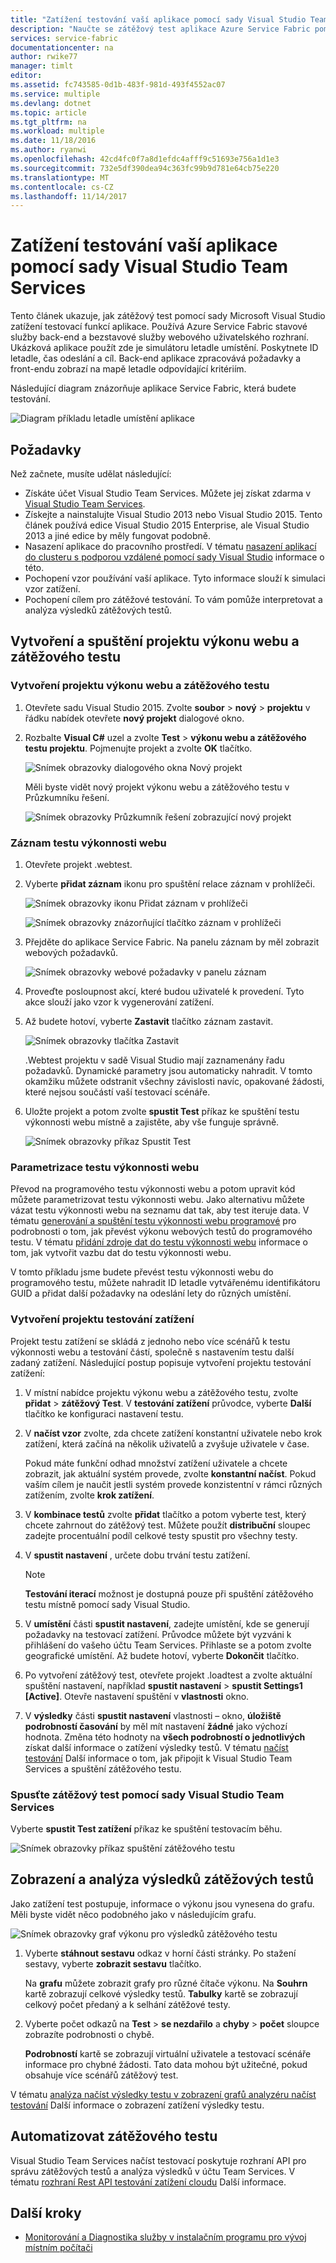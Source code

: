 ```yaml
---
title: "Zatížení testování vaší aplikace pomocí sady Visual Studio Team Services | Microsoft Docs"
description: "Naučte se zátěžový test aplikace Azure Service Fabric pomocí Visual Studio Team Services."
services: service-fabric
documentationcenter: na
author: rwike77
manager: timlt
editor: 
ms.assetid: fc743585-0d1b-483f-981d-493f4552ac07
ms.service: multiple
ms.devlang: dotnet
ms.topic: article
ms.tgt_pltfrm: na
ms.workload: multiple
ms.date: 11/18/2016
ms.author: ryanwi
ms.openlocfilehash: 42cd4fc0f7a8d1efdc4afff9c51693e756a1d1e3
ms.sourcegitcommit: 732e5df390dea94c363fc99b9d781e64cb75e220
ms.translationtype: MT
ms.contentlocale: cs-CZ
ms.lasthandoff: 11/14/2017
---
```

# <a name="load-test-your-application-by-using-visual-studio-team-services"></a>Zatížení testování vaší aplikace pomocí sady Visual Studio Team Services
Tento článek ukazuje, jak zátěžový test pomocí sady Microsoft Visual Studio zatížení testovací funkcí aplikace. Používá Azure Service Fabric stavové služby back-end a bezstavové služby webového uživatelského rozhraní. Ukázková aplikace použít zde je simulátoru letadle umístění. Poskytnete ID letadle, čas odeslání a cíl. Back-end aplikace zpracovává požadavky a front-endu zobrazí na mapě letadle odpovídající kritériím.

Následující diagram znázorňuje aplikace Service Fabric, která budete testování.

![Diagram příkladu letadle umístění aplikace][0]

## <a name="prerequisites"></a>Požadavky
Než začnete, musíte udělat následující:

* Získáte účet Visual Studio Team Services. Můžete jej získat zdarma v [Visual Studio Team Services](https://www.visualstudio.com).
* Získejte a nainstalujte Visual Studio 2013 nebo Visual Studio 2015. Tento článek používá edice Visual Studio 2015 Enterprise, ale Visual Studio 2013 a jiné edice by měly fungovat podobně.
* Nasazení aplikace do pracovního prostředí. V tématu [nasazení aplikací do clusteru s podporou vzdálené pomocí sady Visual Studio](service-fabric-manage-application-in-visual-studio.md) informace o této.
* Pochopení vzor používání vaší aplikace. Tyto informace slouží k simulaci vzor zatížení.
* Pochopení cílem pro zátěžové testování. To vám pomůže interpretovat a analýza výsledků zátěžových testů.

## <a name="create-and-run-the-web-performance-and-load-test-project"></a>Vytvoření a spuštění projektu výkonu webu a zátěžového testu
### <a name="create-a-web-performance-and-load-test-project"></a>Vytvoření projektu výkonu webu a zátěžového testu
1. Otevřete sadu Visual Studio 2015. Zvolte **soubor** > **nový** > **projektu** v řádku nabídek otevřete **nový projekt** dialogové okno.
2. Rozbalte **Visual C#** uzel a zvolte **Test** > **výkonu webu a zátěžového testu projektu**. Pojmenujte projekt a zvolte **OK** tlačítko.

    ![Snímek obrazovky dialogového okna Nový projekt][1]

    Měli byste vidět nový projekt výkonu webu a zátěžového testu v Průzkumníku řešení.

    ![Snímek obrazovky Průzkumník řešení zobrazující nový projekt][2]

### <a name="record-a-web-performance-test"></a>Záznam testu výkonnosti webu
1. Otevřete projekt .webtest.
2. Vyberte **přidat záznam** ikonu pro spuštění relace záznam v prohlížeči.

    ![Snímek obrazovky ikonu Přidat záznam v prohlížeči][3]

    ![Snímek obrazovky znázorňující tlačítko záznam v prohlížeči][4]
3. Přejděte do aplikace Service Fabric. Na panelu záznam by měl zobrazit webových požadavků.

    ![Snímek obrazovky webové požadavky v panelu záznam][5]
4. Proveďte posloupnost akcí, které budou uživatelé k provedení. Tyto akce slouží jako vzor k vygenerování zatížení.
5. Až budete hotoví, vyberte **Zastavit** tlačítko záznam zastavit.

    ![Snímek obrazovky tlačítka Zastavit][6]

    .Webtest projektu v sadě Visual Studio mají zaznamenány řadu požadavků. Dynamické parametry jsou automaticky nahradit. V tomto okamžiku můžete odstranit všechny závislosti navíc, opakované žádosti, které nejsou součástí vaší testovací scénáře.
6. Uložte projekt a potom zvolte **spustit Test** příkaz ke spuštění testu výkonnosti webu místně a zajistěte, aby vše funguje správně.

    ![Snímek obrazovky příkaz Spustit Test][7]

### <a name="parameterize-the-web-performance-test"></a>Parametrizace testu výkonnosti webu
Převod na programového testu výkonnosti webu a potom upravit kód můžete parametrizovat testu výkonnosti webu. Jako alternativu můžete vázat testu výkonnosti webu na seznamu dat tak, aby test iteruje data. V tématu [generování a spuštění testu výkonnosti webu programové](https://msdn.microsoft.com/library/ms182552.aspx) pro podrobnosti o tom, jak převést výkonu webových testů do programového testu. V tématu [přidání zdroje dat do testu výkonnosti webu](https://msdn.microsoft.com/library/ms243142.aspx) informace o tom, jak vytvořit vazbu dat do testu výkonnosti webu.

V tomto příkladu jsme budete převést testu výkonnosti webu do programového testu, můžete nahradit ID letadle vytvářenému identifikátoru GUID a přidat další požadavky na odeslání lety do různých umístění.

### <a name="create-a-load-test-project"></a>Vytvoření projektu testování zatížení
Projekt testu zatížení se skládá z jednoho nebo více scénářů k testu výkonnosti webu a testování částí, společně s nastavením testu další zadaný zatížení. Následující postup popisuje vytvoření projektu testování zatížení:

1. V místní nabídce projektu výkonu webu a zátěžového testu, zvolte **přidat** > **zátěžový Test**. V **testování zatížení** průvodce, vyberte **Další** tlačítko ke konfiguraci nastavení testu.
2. V **načíst vzor** zvolte, zda chcete zatížení konstantní uživatele nebo krok zatížení, která začíná na několik uživatelů a zvyšuje uživatele v čase.

    Pokud máte funkční odhad množství zatížení uživatele a chcete zobrazit, jak aktuální systém provede, zvolte **konstantní načíst**. Pokud vaším cílem je naučit jestli systém provede konzistentní v rámci různých zatížením, zvolte **krok zatížení**.
3. V **kombinace testů** zvolte **přidat** tlačítko a potom vyberte test, který chcete zahrnout do zátěžový test. Můžete použít **distribuční** sloupec zadejte procentuální podíl celkové testy spustit pro všechny testy.
4. V **spustit nastavení** , určete dobu trvání testu zatížení.

   > [!NOTE]
   > **Testování iterací** možnost je dostupná pouze při spuštění zátěžového testu místně pomocí sady Visual Studio.
   >
   >
5. V **umístění** části **spustit nastavení**, zadejte umístění, kde se generují požadavky na testovací zatížení. Průvodce můžete být vyzváni k přihlášení do vašeho účtu Team Services. Přihlaste se a potom zvolte geografické umístění. Až budete hotoví, vyberte **Dokončit** tlačítko.
6. Po vytvoření zátěžový test, otevřete projekt .loadtest a zvolte aktuální spuštění nastavení, například **spustit nastavení** > **spustit Settings1 [Active]**. Otevře nastavení spuštění v **vlastnosti** okno.
7. V **výsledky** části **spustit nastavení** vlastnosti – okno, **úložiště podrobností časování** by měl mít nastavení **žádné** jako výchozí hodnota. Změna této hodnoty na **všech podrobností o jednotlivých** získat další informace o zatížení výsledky testů. V tématu [načíst testování](https://www.visualstudio.com/load-testing.aspx) Další informace o tom, jak připojit k Visual Studio Team Services a spuštění zátěžového testu.

### <a name="run-the-load-test-by-using-visual-studio-team-services"></a>Spusťte zátěžový test pomocí sady Visual Studio Team Services
Vyberte **spustit Test zatížení** příkaz ke spuštění testovacím běhu.

![Snímek obrazovky příkaz spuštění zátěžového testu][8]

## <a name="view-and-analyze-the-load-test-results"></a>Zobrazení a analýza výsledků zátěžových testů
Jako zatížení test postupuje, informace o výkonu jsou vynesena do grafu. Měli byste vidět něco podobného jako v následujícím grafu.

![Snímek obrazovky graf výkonu pro výsledků zátěžového testu][9]

1. Vyberte **stáhnout sestavu** odkaz v horní části stránky. Po stažení sestavy, vyberte **zobrazit sestavu** tlačítko.

    Na **grafu** můžete zobrazit grafy pro různé čítače výkonu. Na **Souhrn** kartě zobrazují celkové výsledky testů. **Tabulky** kartě se zobrazují celkový počet předaný a k selhání zátěžové testy.
2. Vyberte počet odkazů na **Test** > **se nezdařilo** a **chyby** > **počet** sloupce zobrazíte podrobnosti o chybě.

    **Podrobností** kartě se zobrazují virtuální uživatele a testovací scénáře informace pro chybné žádosti. Tato data mohou být užitečné, pokud obsahuje více scénářů zátěžový test.

V tématu [analýza načíst výsledky testu v zobrazení grafů analyzéru načíst testování](https://www.visualstudio.com/load-testing.aspx) Další informace o zobrazení zatížení výsledky testu.

## <a name="automate-your-load-test"></a>Automatizovat zátěžového testu
Visual Studio Team Services načíst testovací poskytuje rozhraní API pro správu zátěžových testů a analýza výsledků v účtu Team Services. V tématu [rozhraní Rest API testování zatížení cloudu](http://blogs.msdn.com/b/visualstudioalm/archive/2014/11/03/cloud-load-testing-rest-apis-are-here.aspx) Další informace.

## <a name="next-steps"></a>Další kroky
* [Monitorování a Diagnostika služby v instalačním programu pro vývoj místním počítači](service-fabric-diagnostics-how-to-monitor-and-diagnose-services-locally.md)

[0]: ./media/service-fabric-vso-load-test/OverviewDiagram.png
[1]: ./media/service-fabric-vso-load-test/NewProjectDialog.png
[2]: ./media/service-fabric-vso-load-test/Project.png
[3]: ./media/service-fabric-vso-load-test/AddRecording.png
[4]: ./media/service-fabric-vso-load-test/AddRecording2.png
[5]: ./media/service-fabric-vso-load-test/ActionSequence.png
[6]: ./media/service-fabric-vso-load-test/StopRecording.png
[7]: ./media/service-fabric-vso-load-test/RunTest.png
[8]: ./media/service-fabric-vso-load-test/RunTest2.png
[9]: ./media/service-fabric-vso-load-test/Graph.png
